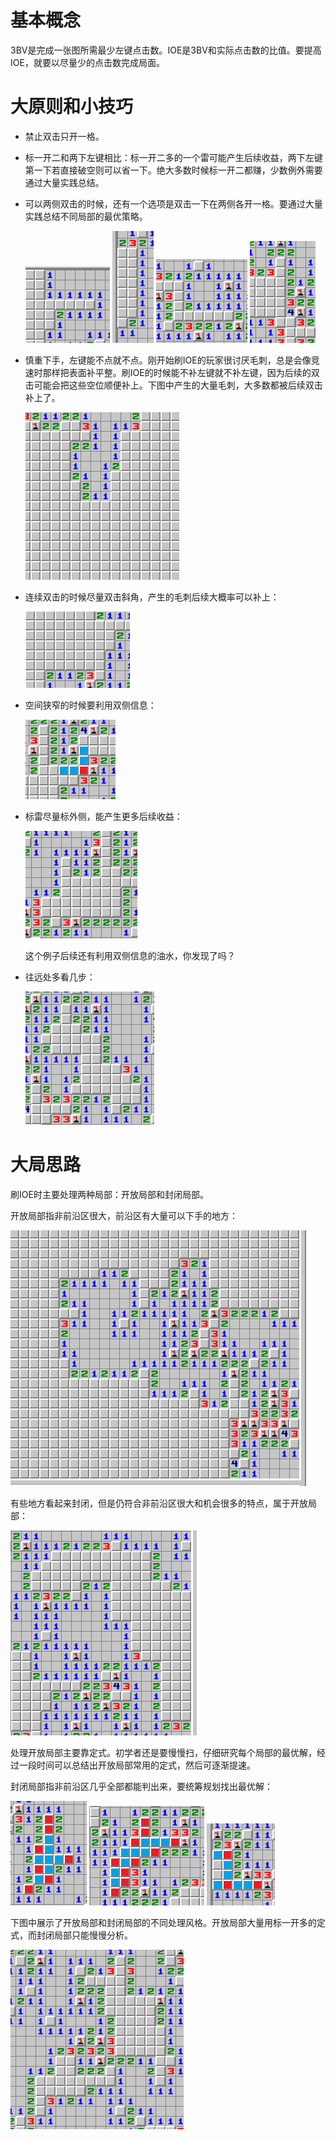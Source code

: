 # 基本概念

3BV是完成一张图所需最少左键点击数。IOE是3BV和实际点击数的比值。要提高IOE，就要以尽量少的点击数完成局面。

# 大原则和小技巧

- 禁止双击只开一格。
- 标一开二和两下左键相比：标一开二多的一个雷可能产生后续收益，两下左键第一下若直接破空则可以省一下。绝大多数时候标一开二都赚，少数例外需要通过大量实践总结。
- 可以两侧双击的时候，还有一个选项是双击一下在两侧各开一格。要通过大量实践总结不同局部的最优策略。
  
  ![](https://github.com/putianyi889/Minesweeper-makes-me-happy/blob/main/wiki/images/ioe/9.gif)
  ![](https://github.com/putianyi889/Minesweeper-makes-me-happy/blob/main/wiki/images/ioe/8.gif)
  ![](https://github.com/putianyi889/Minesweeper-makes-me-happy/blob/main/wiki/images/ioe/5.gif)
  ![](https://github.com/putianyi889/Minesweeper-makes-me-happy/blob/main/wiki/images/ioe/7.gif)
- 慎重下手，左键能不点就不点。刚开始刷IOE的玩家很讨厌毛刺，总是会像竞速时那样把表面补平整。刷IOE的时候能不补左键就不补左键，因为后续的双击可能会把这些空位顺便补上。下图中产生的大量毛刺，大多数都被后续双击补上了。
  
  ![](https://github.com/putianyi889/Minesweeper-makes-me-happy/blob/main/wiki/images/ioe/1.gif)

- 连续双击的时候尽量双击斜角，产生的毛刺后续大概率可以补上：

  ![](https://github.com/putianyi889/Minesweeper-makes-me-happy/blob/main/wiki/images/ioe/3.gif)
- 空间狭窄的时候要利用双侧信息：
  
  ![](https://github.com/putianyi889/Minesweeper-makes-me-happy/blob/main/wiki/images/ioe/10.png)
- 标雷尽量标外侧，能产生更多后续收益：
  
  ![](https://github.com/putianyi889/Minesweeper-makes-me-happy/blob/main/wiki/images/ioe/2.gif)

  这个例子后续还有利用双侧信息的油水，你发现了吗？
- 往远处多看几步：
  
  ![](https://github.com/putianyi889/Minesweeper-makes-me-happy/blob/main/wiki/images/ioe/6.gif)

# 大局思路

刷IOE时主要处理两种局部：开放局部和封闭局部。

开放局部指非前沿区很大，前沿区有大量可以下手的地方：

![](https://github.com/putianyi889/Minesweeper-makes-me-happy/blob/main/wiki/images/ioe/1.png)

有些地方看起来封闭，但是仍符合非前沿区很大和机会很多的特点，属于开放局部：

![](https://github.com/putianyi889/Minesweeper-makes-me-happy/blob/main/wiki/images/ioe/2.png)

处理开放局部主要靠定式。初学者还是要慢慢扫，仔细研究每个局部的最优解，经过一段时间可以总结出开放局部常用的定式，然后可逐渐提速。

封闭局部指非前沿区几乎全部都能判出来，要统筹规划找出最优解：

![](https://github.com/putianyi889/Minesweeper-makes-me-happy/blob/main/wiki/images/ioe/3.png)
![](https://github.com/putianyi889/Minesweeper-makes-me-happy/blob/main/wiki/images/ioe/4.png)
![](https://github.com/putianyi889/Minesweeper-makes-me-happy/blob/main/wiki/images/ioe/5.png)

下图中展示了开放局部和封闭局部的不同处理风格。开放局部大量用标一开多的定式，而封闭局部只能慢慢分析。

![](https://github.com/putianyi889/Minesweeper-makes-me-happy/blob/main/wiki/images/ioe/4.gif)